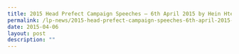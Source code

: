 ```yaml
---
title: 2015 Head Prefect Campaign Speeches – 6th April 2015 by Hein Htet Aung
permalink: /lp-news/2015-head-prefect-campaign-speeches-6th-april-2015-by-hein-htet-aung/
date: 2015-04-06
layout: post
description: ""
---
```

